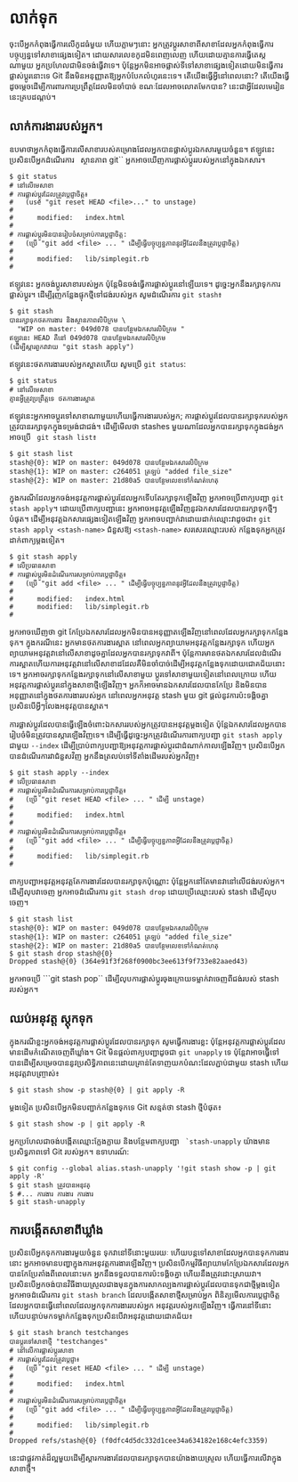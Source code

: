 # លាក់ទុក

ចុះបើអ្នកកំពុងធ្វើការលើកូដធំមួយ ហើយភ្លាមៗនោះ អ្នកត្រូវប្តូរសាខាពីសាខាដែលអ្នកកំពុងធ្វើការបច្ចុប្បន្នទៅសាខាផ្សេងទៀត។ ដោយសារលេខកូដមិនពេញលេញ ហើយដោយគ្មានការធ្វើតេស្តណាមួយ អ្នកប្រហែលជាមិនចង់ធ្វើវាទេ។ ប៉ុន្តែអ្នកមិនអាចផ្លាស់ទីទៅសាខាផ្សេងទៀតដោយមិនធ្វើការផ្លាស់ប្តូរនោះទេ Git នឹងមិនអនុញ្ញាតឱ្យអ្នកបំបែកលំហូរនេះទេ។ តើយើងធ្វើអ្វីនៅពេលនោះ? តើ​យើង​ធ្វើ​ដូចម្តេច​ដើម្បី​ការពារ​ការ​ប្រព្រឹត្ត​ដែល​មិន​ចាំបាច់ ខណៈ​ដែល​អាច​លោត​មែក​បាន? នេះជាអ្វីដែលមេរៀននេះគ្របដណ្តប់។

## លាក់ការងាររបស់អ្នក។

ឧបមាថាអ្នកកំពុងធ្វើការលើសាខារបស់គម្រោងដែលអ្នកបានផ្លាស់ប្តូរឯកសារមួយចំនួន។ ឥឡូវនេះ ប្រសិនបើអ្នកដំណើរការ `` ``ស្ថានភាព git`` អ្នកអាចឃើញការផ្លាស់ប្តូររបស់អ្នកនៅក្នុងឯកសារ។

```
$ git status
# នៅលើមេសាខា
# ការផ្លាស់ប្តូរដែលត្រូវប្តេជ្ញាចិត្ត៖
#   (use "git reset HEAD <file>..." to unstage)
#
#      modified:   index.html
#
# ការ​ផ្លាស់​ប្តូ​រ​មិន​បាន​រៀបចំ​សម្រាប់​ការ​ប្តេ​ជ្ញា​ចិត្ត​:
#   (ប្រើ "git add <file> ... " ដើម្បីធ្វើបច្ចុប្បន្នភាពនូវអ្វីដែលនឹងត្រូវប្តេជ្ញាចិត្ត)
#
#      modified:   lib/simplegit.rb
#
```

ឥឡូវនេះ អ្នកចង់ប្តូរសាខារបស់អ្នក ប៉ុន្តែមិនចង់ធ្វើការផ្លាស់ប្តូរនៅឡើយទេ។ ដូច្នេះអ្នកនឹងរក្សាទុកការផ្លាស់ប្តូរ។
ដើម្បីរុញកន្លែងផ្ទុកថ្មីទៅជង់របស់អ្នក សូមដំណើរការ ```git stash```៖

```
$ git stash
បានរក្សាទុកថតការងារ និងស្ថានភាពលិបិក្រម \
  "WIP on master: 049d078 បានបន្ថែមឯកសារលិបិក្រម "
ឥឡូវនេះ HEAD គឺនៅ 049d078 បានបន្ថែមឯកសារលិបិក្រម
(ដើម្បីស្ដារពួកវាវាយ "git stash apply")
```

ឥឡូវនេះថតការងាររបស់អ្នកស្អាតហើយ សូមប្រើ ```git status```:

```
$ git status
# នៅលើមេសាខា
គ្មាន​អ្វី​ត្រូវ​ប្រព្រឹត្ត​ទេ ថត​ការងារ​ស្អាត
```

ឥឡូវនេះអ្នកអាចប្តូរទៅសាខាណាមួយហើយធ្វើការងាររបស់អ្នក; ការផ្លាស់ប្តូរដែលបានរក្សាទុករបស់អ្នកត្រូវបានរក្សាទុកក្នុងទម្រង់ជាជង់។ ដើម្បី​មើល​ថា stashes មួយ​ណា​ដែល​អ្នក​បាន​រក្សា​ទុក​ក្នុង​ជង់​អ្នក​អាច​ប្រើ ``` git stash list```៖

```
$ git stash list
stash@{0}: WIP on master: 049d078 បានបន្ថែមឯកសារលិបិក្រម
stash@{1}: WIP on master: c264051 ត្រឡប់ "added file_size"
stash@{2}: WIP on master: 21d80a5 បានបន្ថែមលេខទៅកំណត់ហេតុ
```

ក្នុងករណីដែលអ្នកចង់អនុវត្តការផ្លាស់ប្ដូរដែលអ្នកទើបតែរក្សាទុកឡើងវិញ អ្នកអាចប្រើពាក្យបញ្ជា ```git stash apply```។ ដោយប្រើពាក្យបញ្ជានេះ អ្នកអាចអនុវត្តឡើងវិញនូវឯកសារដែលបានរក្សាទុកថ្មីៗបំផុត។ ដើម្បីអនុវត្តឯកសារផ្សេងទៀតឡើងវិញ អ្នកអាចបញ្ជាក់វាដោយដាក់ឈ្មោះវាដូចជា៖ ```git stash apply <stash-name>``` ជំនួសឱ្យ ```<stash-name>``` សរសេរឈ្មោះរបស់ កន្លែងទុកអ្នកត្រូវដាក់ពាក្យម្តងទៀត។

```
$ git stash apply
# លើប្រធានសាខា
# ការផ្លាស់ប្តូរមិនដំណើរការសម្រាប់ការប្តេជ្ញាចិត្ត៖
#   (ប្រើ "git add <file> ... " ដើម្បីធ្វើបច្ចុប្បន្នភាពនូវអ្វីដែលនឹងត្រូវប្តេជ្ញាចិត្ត)
#
#      modified:   index.html
#      modified:   lib/simplegit.rb
#
```

អ្នក​អាច​ឃើញ​ថា git កែប្រែ​ឯកសារ​ដែល​អ្នក​មិន​បាន​អនុញ្ញាត​ឡើង​វិញ​នៅ​ពេល​ដែល​អ្នក​រក្សា​ទុក​កន្លែង​ទុក។ ក្នុងករណីនេះ អ្នកមានថតការងារស្អាត នៅពេលអ្នកព្យាយាមអនុវត្តកន្លែងរក្សាទុក ហើយអ្នកព្យាយាមអនុវត្តវានៅលើសាខាដូចគ្នាដែលអ្នកបានរក្សាទុកវាពី។ ប៉ុន្តែ​ការ​មាន​ថត​ឯកសារ​ដែល​ដំណើរការ​ស្អាត​ហើយ​ការ​អនុវត្ត​វា​នៅ​លើ​សាខា​ដដែល​គឺ​មិន​ចាំបាច់​ដើម្បី​អនុវត្ត​កន្លែង​ទុក​ដោយ​ជោគជ័យ​នោះ​ទេ។ អ្នកអាចរក្សាទុកកន្លែងរក្សាទុកនៅលើសាខាមួយ ប្តូរទៅសាខាមួយទៀតនៅពេលក្រោយ ហើយអនុវត្តការផ្លាស់ប្ដូរនៅក្នុងសាខាថ្មីឡើងវិញ។ អ្នកក៏អាចមានឯកសារដែលបានកែប្រែ និងមិនបានអនុញ្ញាតនៅក្នុងថតការងាររបស់អ្នក នៅពេលអ្នកអនុវត្ត stash មួយ git ផ្តល់នូវការប៉ះទង្គិចគ្នាប្រសិនបើអ្វីៗលែងអនុវត្តបានស្អាត។

ការផ្លាស់ប្តូរដែលបានធ្វើឡើងចំពោះឯកសាររបស់អ្នកត្រូវបានអនុវត្តម្តងទៀត ប៉ុន្តែឯកសារដែលអ្នកបានរៀបចំមិនត្រូវបានស្តារឡើងវិញទេ។ ដើម្បីធ្វើដូច្នេះអ្នកត្រូវដំណើរការពាក្យបញ្ជា ```git stash apply``` ជាមួយ ```--index``` ដើម្បីប្រាប់ពាក្យបញ្ជាឱ្យអនុវត្តការផ្លាស់ប្តូរជាដំណាក់កាលឡើងវិញ។ ប្រសិនបើអ្នកបានដំណើរការវាជំនួសវិញ អ្នកនឹងត្រលប់ទៅទីតាំងដើមរបស់អ្នកវិញ៖

```
$ git stash apply --index
# លើប្រធានសាខា
# ការផ្លាស់ប្តូរមិនដំណើរការសម្រាប់ការប្តេជ្ញាចិត្ត៖
#   (ប្រើ "git reset HEAD <file> ... " ដើម្បី unstage)
#
#      modified:   index.html
#
# ការផ្លាស់ប្តូរមិនដំណើរការសម្រាប់ការប្តេជ្ញាចិត្ត៖
#   (ប្រើ "git add <file> ... " ដើម្បីធ្វើបច្ចុប្បន្នភាពអ្វីដែលនឹងត្រូវប្តេជ្ញាចិត្ត)
#
#      modified:   lib/simplegit.rb
#
```

ពាក្យបញ្ជាអនុវត្តអនុវត្តតែការងារដែលបានរក្សាទុកប៉ុណ្ណោះ ប៉ុន្តែអ្នកនៅតែមានវានៅលើជង់របស់អ្នក។ ដើម្បីលុបវាចេញ អ្នកអាចដំណើរការ ```git stash drop``` ដោយប្រើឈ្មោះរបស់ stash ដើម្បីលុបចេញ។

```
$ git stash list
stash@{0}: WIP on master: 049d078 បានបន្ថែមឯកសារលិបិក្រម
stash@{1}: WIP on master: c264051 ត្រឡប់ "added file_size"
stash@{2}: WIP on master: 21d80a5 បានបន្ថែមលេខទៅកំណត់ហេតុ
$ git stash drop stash@{0}
Dropped stash@{0} (364e91f3f268f0900bc3ee613f9f733e82aaed43)
```

អ្នកអាចប្រើ ```git stash pop`` ដើម្បីលុបការផ្លាស់ប្ដូរចុងក្រោយទម្លាក់វាចេញពីជង់របស់ stash របស់អ្នក។

## ឈប់អនុវត្ត ស្តុកទុក

ក្នុងករណីខ្លះអ្នកចង់អនុវត្តការផ្លាស់ប្តូរដែលបានរក្សាទុក សូមធ្វើការងារខ្លះ ប៉ុន្តែអនុវត្តការផ្លាស់ប្ដូរដែលមានដើមកំណើតចេញពីឃ្លាំង។ Git មិនផ្តល់ពាក្យបញ្ជាដូចជា ```git unapply``` ទេ ប៉ុន្តែវាអាចធ្វើទៅបានដើម្បីសម្រេចបាននូវប្រសិទ្ធិភាពនេះដោយគ្រាន់តែទាញយកបំណះដែលភ្ជាប់ជាមួយ stash ហើយអនុវត្តវាបញ្ច្រាស់៖

```$ git stash show -p stash@{0} | git apply -R```

ម្តងទៀត ប្រសិនបើអ្នកមិនបញ្ជាក់កន្លែងទុកទេ Git សន្មត់ថា stash ថ្មីបំផុត៖

```$ git stash show -p | git apply -R```

អ្នកប្រហែលជាចង់បង្កើតឈ្មោះក្លែងក្លាយ និងបន្ថែមពាក្យបញ្ជា `` `stash-unapply`` យ៉ាងមានប្រសិទ្ធភាពទៅ Git របស់អ្នក។ ឧទាហរណ៍:

```
$ git config --global alias.stash-unapply '!git stash show -p | git apply -R'
$ git stash ត្រូវបានអនុវត្
$ #... ការងារ ការងារ ការងារ
$ git stash-unapply
```

## ការបង្កើតសាខាពីឃ្លាំង

ប្រសិនបើអ្នកទុកការងារមួយចំនួន ទុកវានៅទីនោះមួយរយៈ ហើយបន្តទៅសាខាដែលអ្នកបានទុកការងារនោះ អ្នកអាចមានបញ្ហាក្នុងការអនុវត្តការងារឡើងវិញ។ ប្រសិនបើកម្មវិធីព្យាយាមកែប្រែឯកសារដែលអ្នកបានកែប្រែតាំងពីពេលនោះមក អ្នកនឹងទទួលបានការប៉ះទង្គិចគ្នា ហើយនឹងត្រូវដោះស្រាយវា។ ប្រសិនបើ​អ្នក​ចង់​បាន​វិធី​ងាយស្រួល​ជាង​មុន​ក្នុង​ការ​សាកល្បង​ការ​ផ្លាស់​ប្តូរ​ដែល​បាន​ទុក​ជា​ថ្មី​ម្តង​ទៀត អ្នក​អាច​ដំណើរ​ការ ```git stash branch``` ដែល​បង្កើត​សាខា​ថ្មី​សម្រាប់​អ្នក ពិនិត្យ​មើល​ការ​ប្តេជ្ញា​ចិត្ត​ដែល​អ្នក​បាន​ធ្វើ​នៅ​ពេល​ដែល​អ្នក​ទុក​ការងារ​របស់​អ្នក អនុវត្ត​របស់​អ្នក​ឡើង​វិញ។ ធ្វើការនៅទីនោះ ហើយបន្ទាប់មកទម្លាក់កន្លែងទុកប្រសិនបើវាអនុវត្តដោយជោគជ័យ៖

```
$ git stash branch testchanges
បានប្តូរទៅសាខាថ្មី "testchanges"
# នៅលើការផ្លាស់ប្តូរសាខា
# ការផ្លាស់ប្តូរដែលត្រូវប្តេជ្ញា៖
#   (ប្រើ "git reset HEAD <file> ... " ដើម្បី unstage)
#
#      modified:   index.html
#
# ការផ្លាស់ប្តូរមិនដំណើរការសម្រាប់ការប្តេជ្ញាចិត្ត៖
#   (ប្រើ "git add <file> ... " ដើម្បីធ្វើបច្ចុប្បន្នភាពអ្វីដែលនឹងត្រូវប្តេជ្ញាចិត្ត)
#
#      modified:   lib/simplegit.rb
#
Dropped refs/stash@{0} (f0dfc4d5dc332d1cee34a634182e168c4efc3359)
```

នេះ​ជា​ផ្លូវកាត់​ដ៏​ល្អ​មួយ​ដើម្បី​ស្ដារ​ការងារ​ដែល​បាន​រក្សាទុក​បាន​យ៉ាង​ងាយ​ស្រួល ហើយ​ធ្វើការ​លើ​វា​ក្នុង​សាខា​ថ្មី។